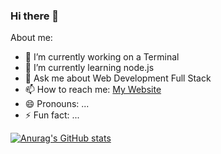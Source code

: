 ### Hi there 👋


<!--**everythxxgs/everythxxgs** is a ✨ _special_ ✨ repository because its `README.md` (this file) appears on your GitHub profile.-->

About me:
- 🔭 I’m currently working on a Terminal
- 🌱 I’m currently learning node.js
- 💬 Ask me about Web Development Full Stack
- 📫 How to reach me: [My Website](https://leonardbauer.com)
- 😄 Pronouns: ...
- ⚡ Fun fact: ...
<!-- - 👯 I’m looking to collaborate on ...-->
<!-- - 🤔 I’m looking for help with ... -->

[![Anurag's GitHub stats](https://github-readme-stats.vercel.app/api?username=everythxxgs&show_icons=true)](https://github.com/anuraghazra/github-readme-stats)
